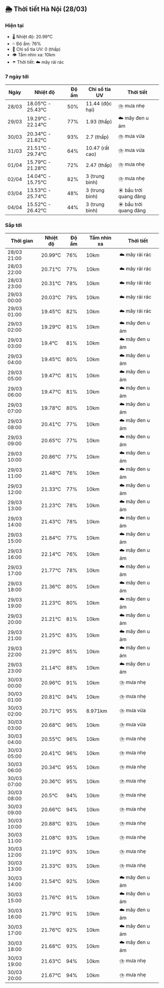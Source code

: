## 🌦️ Thời tiết Hà Nội (28/03)

### Hiện tại

- 🌡️ Nhiệt độ: 20.99℃
- 💦 Độ ẩm: 76%
- 🌟 Chỉ số tia UV: 0 (thấp)
- 👁️ Tầm nhìn xa: 10km
- ☂️ Thời tiết: ☁️ mây rải rác

### 7 ngày tới

| Ngày | Nhiệt độ | Độ ẩm | Chỉ số tia UV | Thời tiết |
| --- | --- | --- | --- | --- |
| 28/03 | 18.05℃ - 25.43℃ | 50% | 11.44 (độc hại) | ⛈️ mưa nhẹ |
| 29/03 | 19.29℃ - 22.14℃ | 77% | 1.93 (thấp) | ☁️ mây đen u ám |
| 30/03 | 20.34℃ - 21.82℃ | 93% | 2.7 (thấp) | ⛈️ mưa vừa |
| 31/03 | 21.51℃ - 29.74℃ | 64% | 10.47 (rất cao) | ⛈️ mưa vừa |
| 01/04 | 15.79℃ - 21.28℃ | 72% | 2.47 (thấp) | ⛈️ mưa nhẹ |
| 02/04 | 14.04℃ - 15.75℃ | 82% | 3 (trung bình) | ⛈️ mưa nhẹ |
| 03/04 | 13.53℃ - 25.74℃ | 48% | 3 (trung bình) | ☀️ bầu trời quang đãng |
| 04/04 | 15.52℃ - 26.42℃ | 44% | 3 (trung bình) | ☀️ bầu trời quang đãng |

### Sắp tới

| Thời gian | Nhiệt độ | Độ ẩm | Tầm nhìn xa | Thời tiết |
| --- | --- | --- | --- | --- |
| 28/03 21:00 | 20.99℃ | 76% | 10km | ☁️ mây rải rác |
| 28/03 22:00 | 20.71℃ | 77% | 10km | ☁️ mây rải rác |
| 28/03 23:00 | 20.31℃ | 78% | 10km | ☁️ mây rải rác |
| 29/03 00:00 | 20.03℃ | 79% | 10km | ☁️ mây rải rác |
| 29/03 01:00 | 19.45℃ | 82% | 10km | ☁️ mây rải rác |
| 29/03 02:00 | 19.29℃ | 81% | 10km | ☁️ mây đen u ám |
| 29/03 03:00 | 19.4℃ | 81% | 10km | ☁️ mây đen u ám |
| 29/03 04:00 | 19.45℃ | 80% | 10km | ☁️ mây đen u ám |
| 29/03 05:00 | 19.47℃ | 81% | 10km | ☁️ mây đen u ám |
| 29/03 06:00 | 19.47℃ | 81% | 10km | ☁️ mây đen u ám |
| 29/03 07:00 | 19.78℃ | 80% | 10km | ☁️ mây đen u ám |
| 29/03 08:00 | 20.41℃ | 77% | 10km | ☁️ mây đen u ám |
| 29/03 09:00 | 20.65℃ | 77% | 10km | ☁️ mây đen u ám |
| 29/03 10:00 | 20.86℃ | 77% | 10km | ☁️ mây đen u ám |
| 29/03 11:00 | 21.48℃ | 76% | 10km | ☁️ mây đen u ám |
| 29/03 12:00 | 21.33℃ | 77% | 10km | ☁️ mây đen u ám |
| 29/03 13:00 | 21.23℃ | 78% | 10km | ☁️ mây đen u ám |
| 29/03 14:00 | 21.43℃ | 78% | 10km | ☁️ mây đen u ám |
| 29/03 15:00 | 21.84℃ | 77% | 10km | ☁️ mây đen u ám |
| 29/03 16:00 | 22.14℃ | 76% | 10km | ☁️ mây đen u ám |
| 29/03 17:00 | 21.77℃ | 78% | 10km | ☁️ mây đen u ám |
| 29/03 18:00 | 21.36℃ | 80% | 10km | ☁️ mây đen u ám |
| 29/03 19:00 | 21.23℃ | 80% | 10km | ☁️ mây đen u ám |
| 29/03 20:00 | 21.21℃ | 81% | 10km | ☁️ mây đen u ám |
| 29/03 21:00 | 21.25℃ | 83% | 10km | ☁️ mây đen u ám |
| 29/03 22:00 | 21.29℃ | 85% | 10km | ☁️ mây đen u ám |
| 29/03 23:00 | 21.14℃ | 88% | 10km | ☁️ mây đen u ám |
| 30/03 00:00 | 20.96℃ | 91% | 10km | ⛈️ mưa nhẹ |
| 30/03 01:00 | 20.81℃ | 94% | 10km | ⛈️ mưa nhẹ |
| 30/03 02:00 | 20.71℃ | 95% | 8.971km | ⛈️ mưa vừa |
| 30/03 03:00 | 20.68℃ | 96% | 10km | ⛈️ mưa vừa |
| 30/03 04:00 | 20.55℃ | 96% | 10km | ⛈️ mưa nhẹ |
| 30/03 05:00 | 20.41℃ | 96% | 10km | ⛈️ mưa nhẹ |
| 30/03 06:00 | 20.34℃ | 95% | 10km | ⛈️ mưa nhẹ |
| 30/03 07:00 | 20.36℃ | 95% | 10km | ⛈️ mưa nhẹ |
| 30/03 08:00 | 20.5℃ | 94% | 10km | ⛈️ mưa nhẹ |
| 30/03 09:00 | 20.66℃ | 94% | 10km | ⛈️ mưa nhẹ |
| 30/03 10:00 | 20.88℃ | 93% | 10km | ⛈️ mưa nhẹ |
| 30/03 11:00 | 21.08℃ | 93% | 10km | ⛈️ mưa nhẹ |
| 30/03 12:00 | 21.19℃ | 93% | 10km | ⛈️ mưa nhẹ |
| 30/03 13:00 | 21.33℃ | 93% | 10km | ⛈️ mưa nhẹ |
| 30/03 14:00 | 21.54℃ | 92% | 10km | ☁️ mây đen u ám |
| 30/03 15:00 | 21.76℃ | 91% | 10km | ☁️ mây đen u ám |
| 30/03 16:00 | 21.79℃ | 91% | 10km | ☁️ mây đen u ám |
| 30/03 17:00 | 21.76℃ | 92% | 10km | ☁️ mây đen u ám |
| 30/03 18:00 | 21.68℃ | 93% | 10km | ☁️ mây đen u ám |
| 30/03 19:00 | 21.63℃ | 94% | 10km | ⛈️ mưa nhẹ |
| 30/03 20:00 | 21.67℃ | 94% | 10km | ⛈️ mưa nhẹ |
